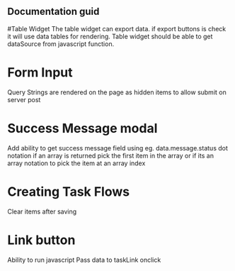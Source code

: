 ## Documentation guid 
 
 #Table Widget
  The table widget can export data. if export buttons is check it will use data tables for rendering. Table widget should be able to get dataSource from javascript function.

# Form Input
 Query Strings are rendered on the page as hidden items to allow submit on server post

# Success Message modal
 Add ability to get success message field using eg. data.message.status dot notation if an array is returned pick the first item in the array 
or if its an array notation to pick the item at an array index

# Creating Task Flows 
Clear items after saving

# Link button
Ability to run javascript
Pass data to taskLink onclick
